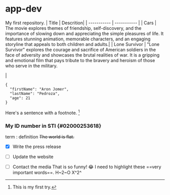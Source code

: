 # app-dev
My first repository.
| Title | Descrition|
| ----------- | ----------- |
| Cars | The movie explores themes of friendship, self-discovery, and the importance of slowing down and appreciating the simple pleasures of life. It features stunning animation, memorable characters, and an engaging storyline that appeals to both children and adults.|
| Lone Survivor | "Lone Survivor" explores the courage and sacrifice of American soldiers in the face of adversity and showcases the brutal realities of war. It is a gripping and emotional film that pays tribute to the bravery and heroism of those who serve in the military.




 |
```
{
  "firstName": "Aron Jomer",
  "lastName": "Pedroza",
  "age": 21
}
```
Here's a sentence with a footnote. [^1]

[^1]: This is my first try.
### My ID number in STI {#02000253618}
term
: definition
~~The world is flat.~~
- [x] Write the press release
- [ ] Update the website
- [ ] Contact the media
That is so funny! :joy:
I need to highlight these ==very important words==.
H~2~O
	X^2^
  
